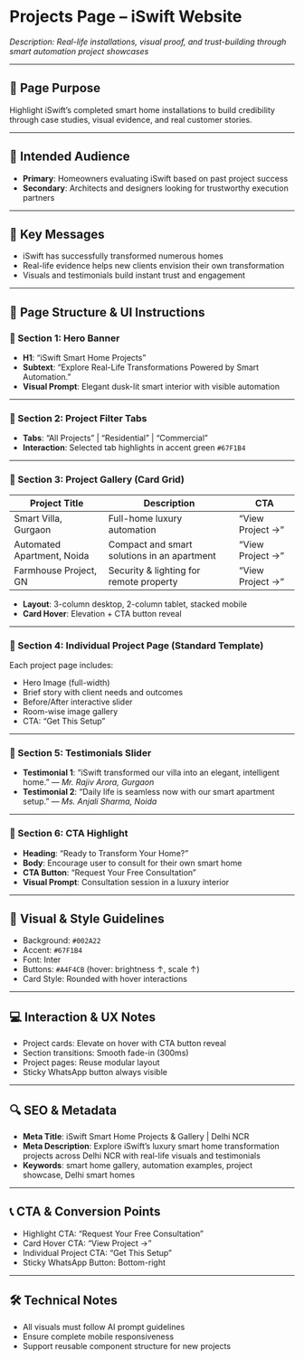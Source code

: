 # Projects Page – iSwift Website

_Description: Real-life installations, visual proof, and trust-building through smart automation project showcases_

---

## 🎯 Page Purpose

Highlight iSwift’s completed smart home installations to build credibility through case studies, visual evidence, and real customer stories.

---

## 👥 Intended Audience

- **Primary**: Homeowners evaluating iSwift based on past project success
- **Secondary**: Architects and designers looking for trustworthy execution partners

---

## 🔑 Key Messages

- iSwift has successfully transformed numerous homes
- Real-life evidence helps new clients envision their own transformation
- Visuals and testimonials build instant trust and engagement

---

## 🧱 Page Structure & UI Instructions

### 🔹 Section 1: Hero Banner

- **H1**: “iSwift Smart Home Projects”
- **Subtext**: “Explore Real-Life Transformations Powered by Smart Automation.”
- **Visual Prompt**: Elegant dusk-lit smart interior with visible automation

---

### 🔹 Section 2: Project Filter Tabs

- **Tabs**: “All Projects” | “Residential” | “Commercial”
- **Interaction**: Selected tab highlights in accent green `#67F1B4`

---

### 🔹 Section 3: Project Gallery (Card Grid)

| Project Title              | Description                                | CTA           |
|----------------------------|--------------------------------------------|---------------|
| Smart Villa, Gurgaon       | Full-home luxury automation                | “View Project →” |
| Automated Apartment, Noida | Compact and smart solutions in an apartment| “View Project →” |
| Farmhouse Project, GN      | Security & lighting for remote property    | “View Project →” |

- **Layout**: 3-column desktop, 2-column tablet, stacked mobile
- **Card Hover**: Elevation + CTA button reveal

---

### 🔹 Section 4: Individual Project Page (Standard Template)

Each project page includes:

- Hero Image (full-width)
- Brief story with client needs and outcomes
- Before/After interactive slider
- Room-wise image gallery
- CTA: “Get This Setup”

---

### 🔹 Section 5: Testimonials Slider

- **Testimonial 1**: “iSwift transformed our villa into an elegant, intelligent home.” — *Mr. Rajiv Arora, Gurgaon*
- **Testimonial 2**: “Daily life is seamless now with our smart apartment setup.” — *Ms. Anjali Sharma, Noida*

---

### 🔹 Section 6: CTA Highlight

- **Heading**: “Ready to Transform Your Home?”
- **Body**: Encourage user to consult for their own smart home
- **CTA Button**: “Request Your Free Consultation”
- **Visual Prompt**: Consultation session in a luxury interior

---

## 🎨 Visual & Style Guidelines

- Background: `#002A22`
- Accent: `#67F1B4`
- Font: Inter
- Buttons: `#A4F4CB` (hover: brightness ↑, scale ↑)
- Card Style: Rounded with hover interactions

---

## 💻 Interaction & UX Notes

- Project cards: Elevate on hover with CTA button reveal
- Section transitions: Smooth fade-in (300ms)
- Project pages: Reuse modular layout
- Sticky WhatsApp button always visible

---

## 🔍 SEO & Metadata

- **Meta Title**: iSwift Smart Home Projects & Gallery | Delhi NCR
- **Meta Description**: Explore iSwift’s luxury smart home transformation projects across Delhi NCR with real-life visuals and testimonials
- **Keywords**: smart home gallery, automation examples, project showcase, Delhi smart homes

---

## 📞 CTA & Conversion Points

- Highlight CTA: “Request Your Free Consultation”
- Card Hover CTA: “View Project →”
- Individual Project CTA: “Get This Setup”
- Sticky WhatsApp Button: Bottom-right

---

## 🛠 Technical Notes

- All visuals must follow AI prompt guidelines
- Ensure complete mobile responsiveness
- Support reusable component structure for new projects

